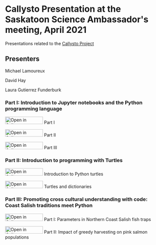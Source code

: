 # Callysto Presentation at the Saskatoon Science Ambassador's meeting, April 2021
Presentations related to the [Callysto Project](https://callysto.ca)

## Presenters

Michael Lamoureux

David Hay

Laura Gutierrez Funderburk

### Part I: Introduction to Jupyter notebooks and the Python programming language

<a href="https://hub.callysto.ca/jupyter/hub/user-redirect/git-pull?repo=https%3A%2F%2Fgithub.com%2Fcallysto%2Fsask-ambassadors&branch=main&urlpath=notebooks/sask-ambassadors/IntroductionToJupyterAndPython/callysto-introduction-to-jupyter-and-python-1.ipynb&depth=1" target="_parent"><img src="https://raw.githubusercontent.com/callysto/curriculum-notebooks/master/open-in-callysto-button.svg?sanitize=true" width="123" height="24" alt="Open in Callysto"></a> Part I

<a href="https://hub.callysto.ca/jupyter/hub/user-redirect/git-pull?repo=https%3A%2F%2Fgithub.com%2Fcallysto%2Fsask-ambassadors&branch=main&urlpath=notebooks/sask-ambassadors/IntroductionToJupyterAndPython/callysto-introduction-to-jupyter-and-python-2.ipynb&depth=1" target="_parent"><img src="https://raw.githubusercontent.com/callysto/curriculum-notebooks/master/open-in-callysto-button.svg?sanitize=true" width="123" height="24" alt="Open in Callysto"></a> Part II

<a href="https://hub.callysto.ca/jupyter/hub/user-redirect/git-pull?repo=https%3A%2F%2Fgithub.com%2Fcallysto%2Fsask-ambassadors&branch=main&urlpath=notebooks/sask-ambassadors/IntroductionToJupyterAndPython/callysto-introduction-to-jupyter-and-python-3.ipynb&depth=1" target="_parent"><img src="https://raw.githubusercontent.com/callysto/curriculum-notebooks/master/open-in-callysto-button.svg?sanitize=true" width="123" height="24" alt="Open in Callysto"></a> Part III

### Part II: Introduction to programming with Turtles 

<a href="https://hub.callysto.ca/jupyter/hub/user-redirect/git-pull?repo=https%3A%2F%2Fgithub.com%2Fcallysto%2Fsask-ambassadors&branch=main&urlpath=notebooks/sask-ambassadors/TMPythonTurtles/turtles-and-python-intro-student.ipynb&depth=1" target="_parent"><img src="https://raw.githubusercontent.com/callysto/curriculum-notebooks/master/open-in-callysto-button.svg?sanitize=true" width="123" height="24" alt="Open in Callysto"></a> Introduction to Python turtles

<a href="https://hub.callysto.ca/jupyter/hub/user-redirect/git-pull?repo=https%3A%2F%2Fgithub.com%2Fcallysto%2Fsask-ambassadors&branch=main&urlpath=notebooks/sask-ambassadors/TMDictionaryTurtles/turtles-and-dictionaries-student.ipynb&depth=1" target="_parent"><img src="https://raw.githubusercontent.com/callysto/curriculum-notebooks/master/open-in-callysto-button.svg?sanitize=true" width="123" height="24" alt="Open in Callysto"></a> Turtles and dictionaries

### Part III: Promoting cross cultural understanding with code: Coast Salish traditions meet Python

<a href="https://tinyurl.com/y37hrspp" target="_blank"><img src="https://raw.githubusercontent.com/callysto/curriculum-notebooks/master/open-in-callysto-button.svg?sanitize=true" width="123" height="24" alt="Open in Callysto"/></a> Part I: Parameters in Northern Coast Salish fish traps

<a href="https://tinyurl.com/y6cdcw2n" target="_blank"><img src="https://raw.githubusercontent.com/callysto/curriculum-notebooks/master/open-in-callysto-button.svg?sanitize=true" width="123" height="24" alt="Open in Callysto"/></a> Part II: Impact of greedy harvesting on pink salmon populations
